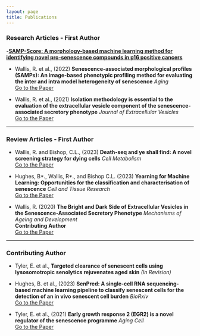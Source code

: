 ```yaml
---
layout: page
title: Publications
---
```



### Research Articles - First Author

-[**SAMP-Score: A morphology-based machine learning method for identifying novel pro-senescence compounds in p16 positive cancers**](https://www.biorxiv.org/content/10.1101/2025.06.09.658585v1)

- Wallis, R. et al., (2022) **Senescence-associated morphological profiles (SAMPs): An image-based phenotypic profiling method for evaluating the inter and intra model heterogeneity of senescence** _Aging_  
  [Go to the Paper](https://pubmed.ncbi.nlm.nih.gov/35580013/)

- Wallis, R. et al., (2021) **Isolation methodology is essential to the evaluation of the extracellular vesicle component of the senescence‐associated secretory phenotype** _Journal of Extracellular Vesicles_  
  [Go to the Paper](https://pubmed.ncbi.nlm.nih.gov/33659050/)

---

### Review Articles - First Author

- Wallis, R. and Bishop, C.L., (2023) **Death-seq and ye shall find: A novel screening strategy for dying cells** _Cell Metabolism_  
  [Go to the Paper](https://pubmed.ncbi.nlm.nih.gov/37793342/)

- Hughes, B*., Wallis, R*., and Bishop C.L. (2023) **Yearning for Machine Learning: Opportunities for the classification and characterisation of senescence** _Cell and Tissue Research_  
  [Go to the Paper](https://pubmed.ncbi.nlm.nih.gov/37016180/)

- Wallis, R. (2020) **The Bright and Dark Side of Extracellular Vesicles in the Senescence-Associated Secretory Phenotype** _Mechanisms of Ageing and Development_  
  **Contributing Author**  
  [Go to the Paper](https://pubmed.ncbi.nlm.nih.gov/32461143/)

---

### Contributing Author

- Tyler, E. et al., **Targeted clearance of senescent cells using lysosomotropic senolytics rejuvenates aged skin** *(In Revision)*

- Hughes, B. et al., (2023) **SenPred: A single-cell RNA sequencing-based machine learning pipeline to classify senescent cells for the detection of an in vivo senescent cell burden** _BioRxiv_  
  [Go to the Paper](https://www.biorxiv.org/content/10.1101/2023.10.23.563515v1/)

- Tyler, E. et al., (2021) **Early growth response 2 (EGR2) is a novel regulator of the senescence programme** _Aging Cell_  
  [Go to the Paper](https://pubmed.ncbi.nlm.nih.gov/33547862/)
